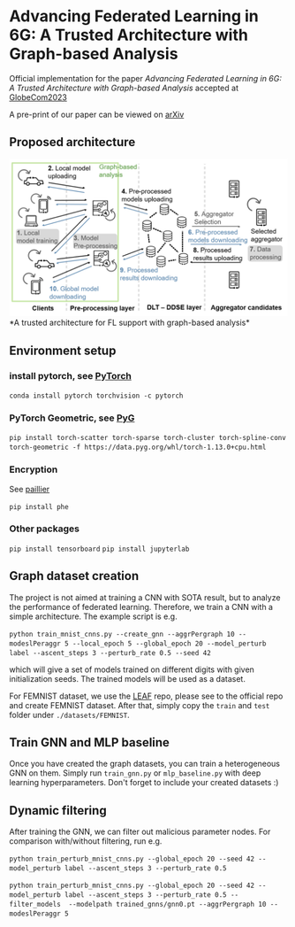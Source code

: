 # Advancing Federated Learning in 6G: A Trusted Architecture with Graph-based Analysis

Official implementation for the paper _Advancing Federated Learning in 6G: A Trusted Architecture with Graph-based Analysis_ accepted at [GlobeCom2023](https://globecom2023.ieee-globecom.org/)

A pre-print of our paper can be viewed on [arXiv](https://arxiv.org/abs/2309.05525)

## Proposed architecture
<img src="https://github.com/chendiqian/GNN4FL/blob/master/proposed%20architecture.png" alt="drawing" width="800"/>
*A trusted architecture for FL support with graph-based analysis*

## Environment setup

### install pytorch, see [PyTorch](https://pytorch.org/get-started/previous-versions/)
`conda install pytorch torchvision -c pytorch`

### PyTorch Geometric, see [PyG](https://pytorch-geometric.readthedocs.io/en/latest/#)
`pip install torch-scatter torch-sparse torch-cluster torch-spline-conv torch-geometric -f https://data.pyg.org/whl/torch-1.13.0+cpu.html`


### Encryption

See [paillier](https://github.com/data61/python-paillier)

`pip install phe`

### Other packages

`pip install tensorboard`
`pip install jupyterlab`

## Graph dataset creation
The project is not aimed at training a CNN with SOTA result, but to analyze the performance of federated learning. 
Therefore, we train a CNN with a simple architecture. The example script is e.g.

`python train_mnist_cnns.py --create_gnn --aggrPergraph 10 --modeslPeraggr 5 --local_epoch 5 --global_epoch 20 --model_perturb label --ascent_steps 3 --perturb_rate 0.5 --seed 42`

which will give a set of models trained on different digits with given initialization seeds. The trained models will be used as a dataset.

For FEMNIST dataset, we use the [LEAF](https://github.com/TalwalkarLab/leaf) repo, please see to the official repo and create FEMNIST dataset. 
After that, simply copy the `train` and `test` folder under `./datasets/FEMNIST`.

## Train GNN and MLP baseline
Once you have created the graph datasets, you can train a heterogeneous GNN on them.
Simply run `train_gnn.py` or `mlp_baseline.py` with deep learning hyperparameters. Don't forget to include your created datasets :)

## Dynamic filtering
After training the GNN, we can filter out malicious parameter nodes. For comparison with/without filtering, run e.g.

`python train_perturb_mnist_cnns.py --global_epoch 20 --seed 42 --model_perturb label --ascent_steps 3 --perturb_rate 0.5`

`python train_perturb_mnist_cnns.py --global_epoch 20 --seed 42 --model_perturb label --ascent_steps 3 --perturb_rate 0.5 --filter_models  --modelpath trained_gnns/gnn0.pt --aggrPergraph 10 --modeslPeraggr 5`
